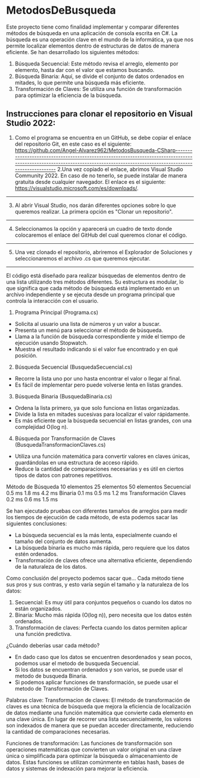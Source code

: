 # MetodosDeBusqueda

Este proyecto tiene como finalidad implementar y comparar diferentes métodos de búsqueda en una aplicación de consola escrita en C#. La búsqueda es una operación clave en el mundo de la informática, ya que nos permite localizar elementos dentro de estructuras de datos de manera eficiente. Se han desarrollado los siguientes métodos:

1. Búsqueda Secuencial: Este método revisa el arreglo, elemento por elemento, hasta dar con el valor que estamos buscando.
2. Búsqueda Binaria: Aquí, se divide el conjunto de datos ordenados en mitades, lo que permite una búsqueda más eficiente.
3. Transformación de Claves: Se utiliza una función de transformación para optimizar la eficiencia de la búsqueda.

Instrucciones para clonar el repositorio en Visual Studio 2022:
--------------------------------------------------------------------------------------------------------------------------------------------------------------------------------------------------------------------------------------
1. Como el programa se encuentra en un GitHub, se debe copiar el enlace del repositorio Git, en este caso es el siguiente:
https://github.com/Angel-Alvarez962/MetodosBusqueda-CSharp----------------------------------------------------------------------------------------------------------------------------------------------------------------------------
2.Una vez copiado el enlace, abrimos Visual Studio Community 2022. En caso de no tenerlo, se puede instalar de manera gratuita desde cualquier navegador. El enlace es el siguiente: https://visualstudio.microsoft.com/es/downloads/.
--------------------------------------------------------------------------------------------------------------------------------------------------------------------------------------------------------------------------------------
3. Al abrir Visual Studio, nos darán diferentes opciones sobre lo que queremos realizar. La primera opción es "Clonar un repositorio".
--------------------------------------------------------------------------------------------------------------------------------------------------------------------------------------------------------------------------------------
4. Seleccionamos la opción y aparecerá un cuadro de texto donde colocaremos el enlace del GitHub del cual queremos clonar el código.
--------------------------------------------------------------------------------------------------------------------------------------------------------------------------------------------------------------------------------------
5. Una vez clonado el repositorio, abriremos el Explorador de Soluciones y seleccionaremos el archivo .cs que queremos ejecutar.
--------------------------------------------------------------------------------------------------------------------------------------------------------------------------------------------------------------------------------------

El código está diseñado para realizar búsquedas de elementos dentro de una lista utilizando tres métodos diferentes. Su estructura es modular, lo que significa que cada método de búsqueda está implementado en un archivo independiente y se ejecuta desde un programa principal que controla la interacción con el usuario.

1. Programa Principal (Programa.cs)
- Solicita al usuario una lista de números y un valor a buscar.
- Presenta un menú para seleccionar el método de búsqueda.
- Llama a la función de búsqueda correspondiente y mide el tiempo de ejecución usando Stopwatch.
- Muestra el resultado indicando si el valor fue encontrado y en qué posición.

2. Búsqueda Secuencial (BusquedaSecuencial.cs)
- Recorre la lista uno por uno hasta encontrar el valor o llegar al final.
- Es fácil de implementar pero puede volverse lenta en listas grandes.

3. Búsqueda Binaria (BusquedaBinaria.cs)
- Ordena la lista primero, ya que solo funciona en listas organizadas.
- Divide la lista en mitades sucesivas para localizar el valor rápidamente.
- Es más eficiente que la búsqueda secuencial en listas grandes, con una complejidad O(log n).

4. Búsqueda por Transformación de Claves (BusquedaTransformacionClaves.cs)
- Utiliza una función matemática para convertir valores en claves únicas, guardándolas en una estructura de acceso rápido.
- Reduce la cantidad de comparaciones necesarias y es útil en ciertos tipos de datos con patrones repetitivos.


Método de Búsqueda	    10 elementos	25 elementos	50 elementos
Secuencial	            0.5 ms	      1.8 ms	      4.2 ms
Binaria	                0.1 ms	      0.5 ms	      1.2 ms
Transformación Claves  	0.2 ms	      0.6 ms	      1.5 ms

Se han ejecutado pruebas con diferentes tamaños de arreglos para medir los tiempos de ejecución de cada método, de esta podemos sacar las siguientes conclusiones:

- La búsqueda secuencial es la más lenta, especialmente cuando el tamaño del conjunto de datos aumenta.
- La búsqueda binaria es mucho más rápida, pero requiere que los datos estén ordenados.
- Transformación de claves ofrece una alternativa eficiente, dependiendo de la naturaleza de los datos.

Como conclusión del proyecto podemos sacar que... 
Cada método tiene sus pros y sus contras, y esto varía según el tamaño y la naturaleza de los datos:

1. Secuencial: Es muy útil para conjuntos pequeños o cuando los datos no están organizados.  
2. Binaria: Mucho más rápida (O(log n)), pero necesita que los datos estén ordenados.  
3. Transformación de claves: Perfecta cuando los datos permiten aplicar una función predictiva.

¿Cuándo deberías usar cada método?
- En dado caso que los datos se encuentren desordenados y sean pocos, podemos usar el metodo de busqueda Secuencial.
- Si los datos se encuentran ordenados y son varios, se puede usar el metodo de busqueda Binaria.
- Si podemos aplicar funciones de transformación, se puede usar el metodo de Transformación de Claves.

Palabras clave: 
Transformacion de claves:
El método de transformación de claves es una técnica de búsqueda que mejora la eficiencia de localización de datos mediante una función matemática que convierte cada elemento en una clave única. En lugar de recorrer una lista secuencialmente, los valores son indexados de manera que se puedan acceder directamente, reduciendo la cantidad de comparaciones necesarias.

Funciones de transformación:
Las funciones de transformación son operaciones matemáticas que convierten un valor original en una clave única o simplificada para optimizar la búsqueda o almacenamiento de datos. Estas funciones se utilizan comúnmente en tablas hash, bases de datos y sistemas de indexación para mejorar la eficiencia.

